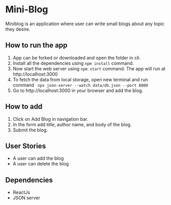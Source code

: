 # Mini-Blog
Miniblog is an application where user can write small blogs about any topic they desire.

## How to run the app
1. App can be forked or downloaded and open the folder in cli.
2. Install all the dependencies using `npm install` command.
3. Now start the web server using `npm start` command. The app will run at http://localhost:3000
4. To fetch the data from local storage, open new terminal and run command ` npx json-server --watch data/db.json --port 8000` 
5. Go to http://localhost:3000 in your browser and add the blog.

## How to add
1. Click on Add Blog in navigation bar.
2. In the form add title, author name, and body of the blog.
3. Submit the blog.

## User Stories
- A user can add the blog
- A user can delete the blog

## Dependencies
- ReactJs
- JSON server






























